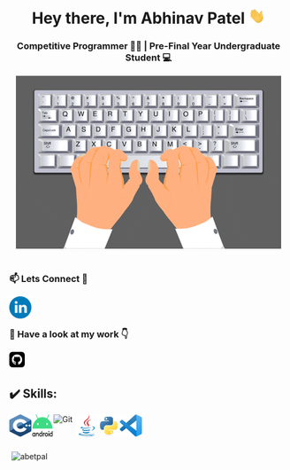 <!-- ### Hi there 👋 -->
<h1 align="center">Hey there, I'm Abhinav Patel <img src="./gif/Hi.gif" width="30px"></h1>
<h3 align="center">Competitive Programmer 👨‍💻 | Pre-Final Year Undergraduate Student 💻</h3>
<div align="center"><img src = "./gif/keyboard.gif" style="max-width:100%;" /></div>
<br/>
<h3>📫 Lets Connect 🤝</h3>
<a href="https://www.linkedin.com/in/nobrakebicycle" target="_blank">
  <img align="left" alt="Linkdein" height="40" width="40" src="./svgs/linkedin.svg" />
</a>
<br/>
<br/>

<h3>🔭 Have a look at my work 👇</h3>
<a href="https://github.com/abetpal" target="_blank">
  <img alt="Github" width="28px" src="./svgs/github_white.svg" />
</a>
<br/>

<!--<h3>🌱 Have a look at my coding profiles 👇</h3>
<a href="https://codeforces.com/profile/nobrakebicycle" target="_blank">
	<img align="left" alt="Codeforces" width="64px" height="42px" src="./svgs/codeforces.svg" />
</a>
<a href="https://www.codechef.com/users/nobrakebicycle" target="_blank">
	<img align="left" alt="Codechef" width="64px" height="32px" src="./svgs/codechef.svg" />
</a>
<a href="https://www.hackerrank.com/nobrakebicycle" target="_blank">
  <img align="left" alt="Hackerrank" width="32px" src="./svgs/hackerrank.svg" />
</a>
<br/>
<br/>-->

<h2> ✔️ Skills: </h2>
<img align="left" alt="C++" width="40" height="40" src="./svgs/c.svg" />
<img align="left" alt="Android" width="40px" height="40" src="./svgs/android_studio.svg" />
<img align="left" alt="Git" src="https://www.vectorlogo.zone/logos/git-scm/git-scm-icon.svg" alt="git" width="40" height="40"/>
<img align="left" alt="Java" src="https://raw.githubusercontent.com/devicons/devicon/master/icons/java/java-original.svg" alt="java" width="40" height="40"/>
<img align="left" alt="Python"src="https://raw.githubusercontent.com/devicons/devicon/master/icons/python/python-original.svg" alt="python" width="40" height="40"/>

<img align="left" alt="VS Code" width="40" height="40" src="./svgs/vs.svg" />

<br/>
<br/>
<br/>

<!--<h2>👯 Visitor's count :eyes:</h2>

<p><img src="https://profile-counter.glitch.me/{abetpal}/count.svg" alt="Abhinav's :: Visitor's Count" /></p>

<br/>
<br/>-->

<p>&nbsp;<img align="center" src="https://github-stats-alpha.vercel.app/api/?username=abetpal" alt="abetpal" /></p>

<!--
This is a ✨ _special_ ✨ repository because its `README.md` (this file) appears on your GitHub profile.

Here are some ideas to get you started:

- 🔭 I’m currently working on ...
- 🌱 I’m currently learning ...
- 👯 I’m looking to collaborate on ...
- 🤔 I’m looking for help with ...
- 💬 Ask me about ...
- 📫 How to reach me: ...
- 😄 Pronouns: ...
- ⚡ Fun fact: ...
-->
